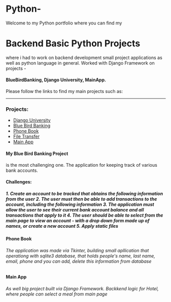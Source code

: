 # Python-
Welcome to my Python portfolio where you can find my
<h1>  Backend Basic Python Projects </h1>
where i had to work on backend development small project applications as well as python language in general. Worked with Django Framework on projects - <h4> BlueBirdBanking, Django University, MainApp.</h4> Please follow the links to find my main projects such as:
<hr>

<h3> Projects: </h3>

<ul> 
    <li><a href="https://github.com/Nikita1-1/Python-/tree/main/pyhton_projects/DjangoUniversity">Django University</a></li>
    <li><a href="<a href="https://github.com/Nikita1-1/Python-/tree/main/pyhton_projects/BlueBirdBanking_project/BlueBirdbanking">Blue Bird Banking</a></li>
    <li><a href="https://github.com/Nikita1-1/Python-/tree/main/phonebook" target="_blank">Phone Book</a></li>
    <li><a href="https://github.com/Nikita1-1/Python-/tree/main/pyhton_projects/File_Transfer" target="_blank">File Transfer</a></li>
    <li> <a href="https://github.com/Nikita1-1/Python-/tree/main/mainapp" target="_blank">Main App</a></li>
</ul>
  
<h4> My Blue Bird Banking Project</h4> is the most challenging one. The application for keeping track of various bank accounts.
  <h4> Challenges: </h4>
  <h5> 1. Create an account to be tracked that obtains the following information from the user
       2. The user must then be able to add transactions to the account, including the following information
       3. The application must allow the user to see their current bank account balance and all transactions that apply to it
       4. The user should be able to select from the main page to view an account - with a drop down form made up of names, or create a new account
       5. Apply static files
     </h5>
     
  <h4> Phone Book </h4> 
  <h6> The application was made via Tkinter, building small apllication that operationg with sqlite3 database, that holds people's name, last name, email, phone and you can add, delete this information from database</h6>
  
  
  <h4> Main App</h4> 
  <h6> As well big project built via Django Framework. Backkend logic for Hotel, where people can select a meal from main page</h6>
  


